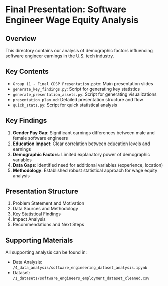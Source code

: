 # Final Presentation: Software Engineer Wage Equity Analysis

## Overview

This directory contains our analysis of demographic factors influencing  
software engineer earnings in the U.S. tech industry.

## Key Contents

- `Group 11 - Final CDSP Presentation.pptx`: Main presentation slides
- `generate_key_findings.py`: Script for generating key statistics
- `generate_presentation_assets.py`: Script for generating visualizations
- `presentation_plan.md`: Detailed presentation structure and flow
- `quick_stats.py`: Script for quick statistical analysis

## Key Findings

1. **Gender Pay Gap**: Significant earnings differences between male and  
   female software engineers
2. **Education Impact**: Clear correlation between education levels and earnings
3. **Demographic Factors**: Limited explanatory power of demographic variables
4. **Data Gaps**: Identified need for additional variables (experience, location)
5. **Methodology**: Established robust statistical approach for wage equity analysis

## Presentation Structure

1. Problem Statement and Motivation
2. Data Sources and Methodology
3. Key Statistical Findings
4. Impact Analysis
5. Recommendations and Next Steps

## Supporting Materials

All supporting analysis can be found in:

- Data Analysis: `/4_data_analysis/software_engineering_dataset_analysis.ipynb`
- Dataset: `/1_datasets/software_engineers_employment_dataset_cleaned.csv`
